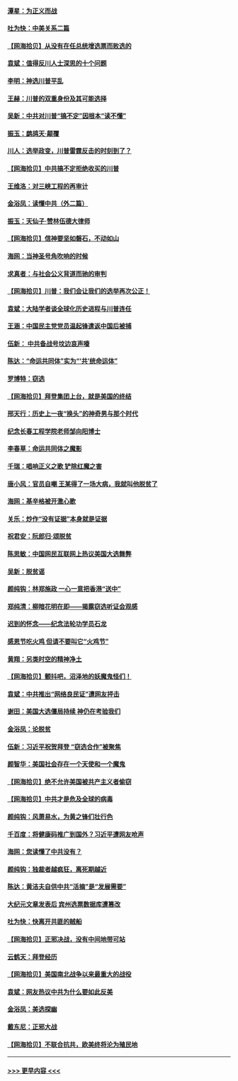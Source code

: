 #### [潭星：为正义而战](../pages/nsc993/n12600926.md?t=12080251) 
#### [吐为快：中美关系二篇](../pages/nsc993/n12600908.md?t=12080251) 
#### [【网海拾贝】从没有在任总统增选票而败选的](../pages/nsc993/n12600435.md?t=12080251) 
#### [袁斌：值得反川人士深思的十个问题](../pages/nsc993/n12600332.md?t=12080251) 
#### [李明：神选川普平乱](../pages/nsc993/n12599751.md?t=12080251) 
#### [王赫：川普的双重身份及其可能选择](../pages/nsc993/n12599723.md?t=12080251) 
#### [吴新：中共对川普“搞不定”因根本“读不懂”](../pages/nsc993/n12599502.md?t=12080251) 
#### [振玉：鹧鸪天‧颠覆](../pages/nsc993/n12599494.md?t=12080251) 
#### [川人：选举政变，川普雷霆反击的时刻到了？](../pages/nsc993/n12599291.md?t=12080251) 
#### [【网海拾贝】中共搞不定拒绝收买的川普](../pages/nsc993/n12598955.md?t=12080251) 
#### [王维洛：对三峡工程的再审计](../pages/nsc993/n12598436.md?t=12080251) 
#### [金浴凤：读懂中共（外二篇）](../pages/nsc993/n12597943.md?t=12080251) 
#### [振玉：天仙子‧赞林伍德大律师](../pages/nsc993/n12597929.md?t=12080251) 
#### [【网海拾贝】信神要坚如磐石，不动如山](../pages/nsc993/n12597901.md?t=12080251) 
#### [海网：当神圣号角吹响的时候](../pages/nsc993/n12595891.md?t=12080251) 
#### [求真者：与社会公义背道而驰的审判](../pages/nsc993/n12595868.md?t=12080251) 
#### [【网海拾贝】川普：我们会让我们的选举再次公正！](../pages/nsc993/n12594930.md?t=12080251) 
#### [袁斌：大陆学者谈全球化历史进程与川普连任](../pages/nsc993/n12594690.md?t=12080251) 
#### [王涵：中国民主党党员温起锋遣返中国后被捕](../pages/nsc993/n12594540.md?t=12080251) 
#### [伍新： 中共备战号坟边哀声嚎](../pages/nsc993/n12593086.md?t=12080251) 
#### [陈达：“命运共同体”实为“‘共’统命运体”](../pages/nsc993/n12590865.md?t=12080251) 
#### [罗博特：窃选](../pages/nsc993/n12590619.md?t=12080251) 
#### [【网海拾贝】拜登集团上台，就是美国的终结](../pages/nsc993/n12589725.md?t=12080251) 
#### [邢天行：历史上一夜“换头”的神奇男与那个时代](../pages/nsc993/n12589424.md?t=12080251) 
#### [纪念长春工程学院老师邹向阳博士](../pages/nsc993/n12585390.md?t=12080251) 
#### [李春草：命运共同体之魔影](../pages/nsc993/n12585026.md?t=12080251) 
#### [千瑞：唱响正义之歌 铲除红魔之害](../pages/nsc993/n12585002.md?t=12080251) 
#### [唐小风：官员自嘲 王某得了一场大病，我就叫他脱贫了](../pages/nsc993/n12584981.md?t=12080251) 
#### [海网：基辛格被开激心歌](../pages/nsc993/n12584946.md?t=12080251) 
#### [关乐：炒作“没有证据”本身就是证据](../pages/nsc993/n12583146.md?t=12080251) 
#### [祝君安：阮郎归‧颂脱贫](../pages/nsc993/n12583119.md?t=12080251) 
#### [陈思敏：中国网民互联网上热议美国大选舞弊](../pages/nsc993/n12582845.md?t=12080251) 
#### [吴新：脱贫谣](../pages/nsc993/n12580839.md?t=12080251) 
#### [颜纯钩：林郑施政 一心一意把香港“送中”](../pages/nsc993/n12580805.md?t=12080251) 
#### [郑纯清：柳暗花明在即——揭露窃选听证会观感](../pages/nsc993/n12580795.md?t=12080251) 
#### [迟到的怀念——纪念法轮功学员石龙](../pages/nsc993/n12580245.md?t=12080251) 
#### [感恩节吃火鸡  但请不要叫它“火鸡节”](../pages/nsc993/n12580252.md?t=12080251) 
#### [黄翔：另类时空的精神净土](../pages/nsc993/n12578638.md?t=12080251) 
#### [【网海拾贝】颤抖吧，沼泽地的妖魔鬼怪们！](../pages/nsc993/n12578552.md?t=12080251) 
#### [袁斌：中共推出“网络良民证”遭网友抨击](../pages/nsc993/n12578511.md?t=12080251) 
#### [谢田：美国大选僵局持续 神仍在考验我们](../pages/nsc993/n12577432.md?t=12080251) 
#### [金浴凤：论脱贫](../pages/nsc993/n12576386.md?t=12080251) 
#### [伍新：习近平祝贺拜登 “窃选合作”被聚焦](../pages/nsc993/n12576358.md?t=12080251) 
#### [颜智华：美国社会存在一个天使和一个魔鬼](../pages/nsc993/n12574299.md?t=12080251) 
#### [【网海拾贝】绝不允许美国被共产主义者偷窃](../pages/nsc993/n12573396.md?t=12080251) 
#### [【网海拾贝】中共才是危及全球的病毒](../pages/nsc993/n12571204.md?t=12080251) 
#### [颜纯钩：风萧易水，为黄之锋们壮行色](../pages/nsc993/n12571487.md?t=12080251) 
#### [千百度：将健康码推广到国外？习近平遭网友呛声](../pages/nsc993/n12570808.md?t=12080251) 
#### [海网：您读懂了中共没有？](../pages/nsc993/n12570487.md?t=12080251) 
#### [颜纯钩：独裁者越疯狂，离死期越近](../pages/nsc993/n12569055.md?t=12080251) 
#### [陈达：黄洁夫自供中共“活摘”是“发展需要”](../pages/nsc993/n12568541.md?t=12080251) 
#### [大纪元文章发表后 宾州选票数据库遭篡改](../pages/nsc993/n12568105.md?t=12080251) 
#### [吐为快：快离开共匪的贼船](../pages/nsc993/n12568462.md?t=12080251) 
#### [【网海拾贝】正邪决战，没有中间地带可站](../pages/nsc993/n12568439.md?t=12080251) 
#### [云鹤天：拜登经历](../pages/nsc993/n12567294.md?t=12080251) 
#### [【网海拾贝】美国南北战争以来最重大的战役](../pages/nsc993/n12567247.md?t=12080251) 
#### [袁斌：网友热议中共为什么要如此反美](../pages/nsc993/n12567162.md?t=12080251) 
#### [金浴凤：美选探幽](../pages/nsc993/n12567147.md?t=12080251) 
#### [戴东尼：正邪大战](../pages/nsc993/n12567033.md?t=12080251) 
#### [【网海拾贝】不联合抗共，欧美终将沦为殖民地](../pages/nsc993/n12565068.md?t=12080251) 

----
#### [ >>> 更早内容 <<< ](../indexes/nsc993-earlier.md)
